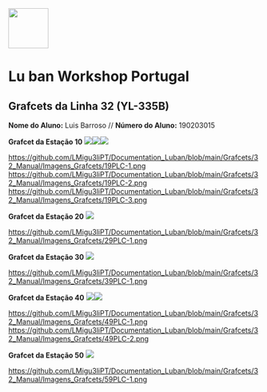 <img src="https://github.com/LMigu3liPT/Documentation_Luban/blob/main/Grafcets/32_Manual/Imagens_Grafcets/Logo_Luban.png" width="80" />    

# Lu ban Workshop Portugal

## Grafcets da Linha 32 (YL-335B)

<p>
  <strong>Nome do Aluno:</strong> Luis Barroso // <strong>Número do Aluno:</strong> 190203015
</p>


**Grafcet da Estação 10**
![](./19PLC-1.png)![](./19PLC-2.png)![](./19PLC-3.png)

https://github.com/LMigu3liPT/Documentation_Luban/blob/main/Grafcets/32_Manual/Imagens_Grafcets/19PLC-1.png
https://github.com/LMigu3liPT/Documentation_Luban/blob/main/Grafcets/32_Manual/Imagens_Grafcets/19PLC-2.png
https://github.com/LMigu3liPT/Documentation_Luban/blob/main/Grafcets/32_Manual/Imagens_Grafcets/19PLC-3.png


**Grafcet da Estação 20**
![](./29PLC-1.png)

https://github.com/LMigu3liPT/Documentation_Luban/blob/main/Grafcets/32_Manual/Imagens_Grafcets/29PLC-1.png

**Grafcet da Estação 30**
![](./39PLC-1.png)

https://github.com/LMigu3liPT/Documentation_Luban/blob/main/Grafcets/32_Manual/Imagens_Grafcets/39PLC-1.png

**Grafcet da Estação 40**
![](./49PLC-1.png)![](./49PLC-2.png)

https://github.com/LMigu3liPT/Documentation_Luban/blob/main/Grafcets/32_Manual/Imagens_Grafcets/49PLC-1.png
https://github.com/LMigu3liPT/Documentation_Luban/blob/main/Grafcets/32_Manual/Imagens_Grafcets/49PLC-2.png


**Grafcet da Estação 50**
![](./59PLC-1.png)

https://github.com/LMigu3liPT/Documentation_Luban/blob/main/Grafcets/32_Manual/Imagens_Grafcets/59PLC-1.png
